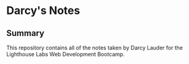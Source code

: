# Darcy's Notes

## Summary
This repository contains all of the notes taken by Darcy Lauder for the Lighthouse Labs Web Development Bootcamp.